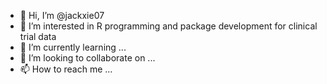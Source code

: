 - 👋 Hi, I’m @jackxie07
- 👀 I’m interested in R programming and package development for clinical trial data
- 🌱 I’m currently learning ...
- 💞️ I’m looking to collaborate on ...
- 📫 How to reach me ...

<!---
jackxie07/jackxie07 is a ✨ special ✨ repository because its `README.md` (this file) appears on your GitHub profile.
You can click the Preview link to take a look at your changes.
--->

